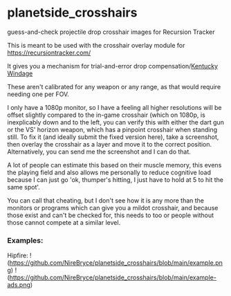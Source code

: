 # planetside_crosshairs
guess-and-check projectile drop crosshair images for Recursion Tracker


This is meant to be used with the crosshair overlay module for https://recursiontracker.com/

It gives you a mechanism for trial-and-error drop compensation/[Kentucky Windage](https://en.wikipedia.org/wiki/Windage#Ballistics)

These aren't calibrated for any weapon or any range, as that would require needing one per FOV.

I only have a 1080p monitor, so I have a feeling all higher resolutions will be offset slightly compared to the in-game crosshair (which on 1080p, is inexplicably down and to the left, you can verify this with either the dart gun or the VS' horizon weapon, which has a pinpoint crosshair when standing still.  To fix it (and ideally submit the fixed version here), take a screenshot, then overlay the crosshair as a layer and move it to the correct position.  Alternatively, you can send me the screenshot and I can do that.

A lot of people can estimate this based on their muscle memory, this evens the playing field and also allows me personally to reduce cognitive load because I can just go 'ok, thumper's hitting, I just have to hold at 5 to hit the same spot'.  

You can call that cheating, but I don't see how it is any more than the monitors or programs which can give you a mildot crosshair, and because those exist and can't be checked for, this needs to too or people without those cannot compete at a similar level.

### Examples:

Hipfire:
!(https://github.com/NireBryce/planetside_crosshairs/blob/main/example.png)
!(https://github.com/NireBryce/planetside_crosshairs/blob/main/example-ads.png)
